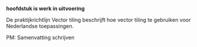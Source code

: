 **hoofdstuk is werk in uitvoering**

De praktijkrichtlijn Vector tiling beschrijft hoe vector tiling te gebruiken voor Nederlandse toepassingen.

PM: Samenvatting schrijven
